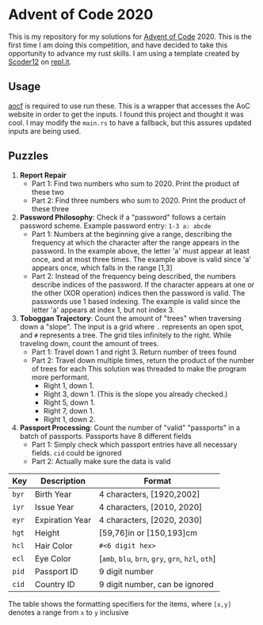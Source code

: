 # Advent of Code 2020

This is my repository for my solutions for [Advent of
Code](https://adventofcode.com/) 2020. This is the first time I am doing this
competition, and have decided to take this opportunity to advance my rust
skills. I am using a template created by [Scoder12](https://github.com/Scoder12)
on [repl.it](https://repl.it/@Scoder12/aoc-rust-template).

## Usage

[aocf](https://github.com/nuxeh/aocf) is required to use run these. This is a
wrapper that accesses the AoC website in order to get the inputs. I found this
project and thought it was cool. I may modify the `main.rs` to have a fallback,
but this assures updated inputs are being used.

## Puzzles

1. **Report Repair**
    - Part 1: Find two numbers who sum to 2020. Print the product of these two
    - Part 2: Find three numbers who sum to 2020. Print the product of these
      three
2. **Password Philosophy**: Check if a "password" follows a certain password
   scheme. Example password entry: `1-3 a: abcde`
    - Part 1: Numbers at the beginning give a range, describing the frequency
      at which the character after the range appears in the password. In the
      example above, the letter 'a' must appear at least once, and at most
      three times. The example above is valid since 'a' appears once, which
      falls in the range [1,3]
    - Part 2: Instead of the frequency being described, the numbers describe
      indices of the password. If the character appears at one or the other
      (XOR operation) indices then the password is valid. The passwords use 1
      based indexing. The example is valid since the letter 'a' appears at
      index 1, but not index 3.
3. **Toboggan Trajectory**: Count the amount of "trees" when traversing down a
   "slope". The input is a grid where `.` represents an open spot, and `#`
   represents a tree. The grid tiles infinitely to the right. While traveling
   down, count the amount of trees.
    - Part 1: Travel down 1 and right 3. Return number of trees found
    - Part 2: Travel down multiple times, return the product of the number of
      trees for each This solution was threaded to make the program more
      performant.
        - Right 1, down 1.
        - Right 3, down 1. (This is the slope you already checked.)
        - Right 5, down 1.
        - Right 7, down 1.
        - Right 1, down 2.
4. **Passport Processing**: Count the number of "valid" "passports" in a batch
   of passports. Passports have 8 different fields
    - Part 1: Simply check which passport entries have all necessary fields.
      `cid` could be ignored
    - Part 2: Actually make sure the data is valid

| Key    | Description     | Format                                            |
| ------ | --------------- | ------------------------------------------------- |
| `byr`  | Birth Year      | 4 characters, [1920,2002]                         |
| `iyr`  | Issue Year      | 4 characters, [2010, 2020]                        |
| `eyr`  | Expiration Year | 4 characters, [2020, 2030]                        |
| `hgt`  | Height          | [59,76]in or [150,193]cm                          |
| `hcl`  | Hair Color      | `#<6 digit hex>`                                  |
| `ecl`  | Eye Color       | [`amb`, `blu`, `brn`, `gry`, `grn`, `hzl`, `oth`] |
| `pid`  | Passport ID     | 9 digit number                                    |
| `cid`  | Country ID      | 9 digit number, can be ignored                    |

The table shows the formatting specifiers for the items, where `[x,y]` denotes a
range from `x` to `y` inclusive
